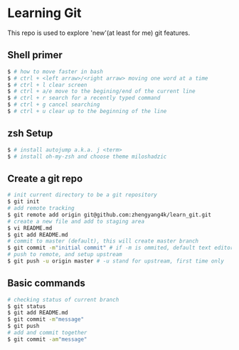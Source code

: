 Learning Git
===

This repo is used to explore 'new'(at least for me) git features.


## Shell primer

```bash
$ # how to move faster in bash
$ # ctrl + <left arraw>/<right arraw> moving one word at a time
$ # ctrl + l clear screen
$ # ctrl + a/e move to the begining/end of the current line
$ # ctrl + r search for a recently typed command
$ # ctrl + g cancel searching
$ # ctrl + u clear up to the beginning of the line
```

## zsh Setup
```bash
$ # install autojump a.k.a. j <term>
$ # install oh-my-zsh and choose theme miloshadzic
```

## Create a git repo

```bash
# init current directory to be a git repository
$ git init
# add remote tracking
$ git remote add origin git@github.com:zhengyang4k/learn_git.git
# create a new file and add to staging area
$ vi README.md
$ git add README.md
# commit to master (default), this will create master branch
$ git commit -m"initial commit" # if -m is ommited, default text editor will be open for entering message
# push to remote, and setup upstream
$ git push -u origin master # -u stand for upstream, first time only
```

## Basic commands
```bash
# checking status of current branch
$ git status
$ git add README.md
$ git commit -m"message"
$ git push
# add and commit together
$ git commit -am"message"
```
